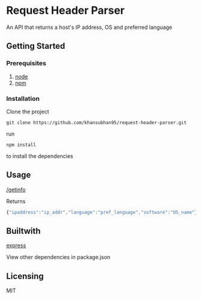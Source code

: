 # Request Header Parser

An API that returns a host's IP address, OS and preferred language

## Getting Started

### Prerequisites

1. [node](https://nodejs.org/en/)
2. [npm](https://www.npmjs.com)

### Installation
Clone the project

```git
git clone https://github.com/khansubhan95/request-header-parser.git
```

run

```
npm install
```

to install the dependencies

## Usage

[/getinfo](https://grandiose-mailbox.gomix.me/getinfo)

Returns
```javascript
{"ipaddress":"ip_addr","language":"pref_language","software":"OS_name"}
```

## Builtwith
[express](https://expressjs.com/)   

View other dependencies in package.json

## Licensing
MIT
